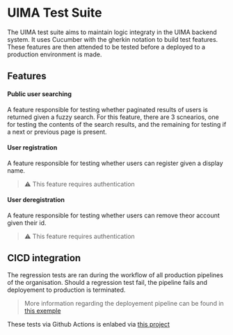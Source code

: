 # UIMA Test Suite

The UIMA test suite aims to maintain logic integraty in the UIMA backend system. It uses Cucumber with the gherkin notation to build test features. These features are then attended to be tested before a deployed to a production environment is made. 

## Features 

#### Public user searching 

A feature responsible for testing whether paginated results of users is returned given a fuzzy search. For this feature, there are 3 scnearios, one for testing the contents of the search results, and the remaining for testing if a next or previous page is present. 

#### User registration

A feature responsible for testing whether users can register given a display name. 
> ⚠ This feature requires authentication

#### User deregistration

A feature responsible for testing whether users can remove theor account given their id. 
> ⚠ This feature requires authentication

## CICD integration

The regression tests are ran during the workflow of all production pipelines of the organisation. Should a regression test fail, the pipeline fails and deployement to production is terminated. 

> More information regarding the deployement pipeline can be found in [this exemple](https://github.com/UIMA-Messaging/registration-service/blob/master/.github/workflows/release.yml#L25)

These tests via Github Actions is enlabed via [this project](https://github.com/greffgreff/run-java-tests/network/dependents)

